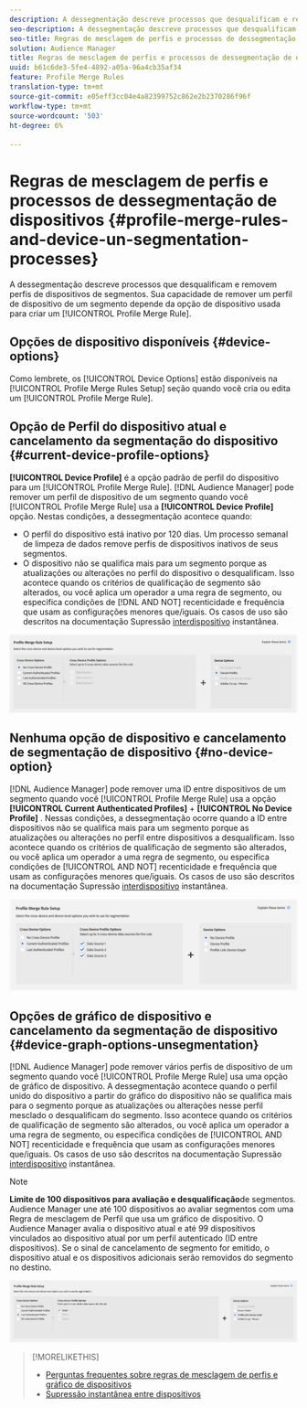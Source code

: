 ```yaml
---
description: A dessegmentação descreve processos que desqualificam e removem perfis de dispositivos de segmentos. Sua capacidade de remover um perfil de dispositivo de um segmento depende da opção de dispositivo usada para criar uma Regra de mesclagem de Perfis.
seo-description: A dessegmentação descreve processos que desqualificam e removem perfis de dispositivos de segmentos. Sua capacidade de remover um perfil de dispositivo de um segmento depende da opção de dispositivo usada para criar uma Regra de mesclagem de Perfis.
seo-title: Regras de mesclagem de perfis e processos de dessegmentação de dispositivos
solution: Audience Manager
title: Regras de mesclagem de perfis e processos de dessegmentação de dispositivos
uuid: b61c6de3-5fe4-4892-a05a-96a4cb35af34
feature: Profile Merge Rules
translation-type: tm+mt
source-git-commit: e05eff3cc04e4a82399752c862e2b2370286f96f
workflow-type: tm+mt
source-wordcount: '503'
ht-degree: 6%

---
```



# Regras de mesclagem de perfis e processos de dessegmentação de dispositivos {#profile-merge-rules-and-device-un-segmentation-processes}

A dessegmentação descreve processos que desqualificam e removem perfis de dispositivos de segmentos. Sua capacidade de remover um perfil de dispositivo de um segmento depende da opção de dispositivo usada para criar um [!UICONTROL Profile Merge Rule].

## Opções de dispositivo disponíveis {#device-options}

Como lembrete, os [!UICONTROL Device Options] estão disponíveis na [!UICONTROL Profile Merge Rules Setup] seção quando você cria ou edita um [!UICONTROL Profile Merge Rule].

## Opção de Perfil do dispositivo atual e cancelamento da segmentação do dispositivo {#current-device-profile-options}

**[!UICONTROL Device Profile]** é a opção padrão de perfil do dispositivo para um [!UICONTROL Profile Merge Rule]. [!DNL Audience Manager] pode remover um perfil de dispositivo de um segmento quando você [!UICONTROL Profile Merge Rule] usa a **[!UICONTROL Device Profile]** opção. Nestas condições, a dessegmentação acontece quando:

* O perfil do dispositivo está inativo por 120 dias. Um processo semanal de limpeza de dados remove perfis de dispositivos inativos de seus segmentos.
* O dispositivo não se qualifica mais para um segmento porque as atualizações ou alterações no perfil do dispositivo o desqualificam. Isso acontece quando os critérios de qualificação de segmento são alterados, ou você aplica um operador a uma regra de segmento, ou especifica condições de [!DNL AND NOT] recenticidade e frequência [](../segments/recency-and-frequency.md) que usam as configurações menores que/iguais. Os casos de uso são descritos na documentação Supressão [interdispositivo](instant-cross-device-suppression.md) instantânea.

![somente dispositivo](assets/device-only.png)

## Nenhuma opção de dispositivo e cancelamento de segmentação de dispositivo {#no-device-option}

[!DNL Audience Manager] pode remover uma ID entre dispositivos de um segmento quando você [!UICONTROL Profile Merge Rule] usa a opção **[!UICONTROL Current Authenticated Profiles]** + **[!UICONTROL No Device Profile]** . Nessas condições, a dessegmentação ocorre quando a ID entre dispositivos não se qualifica mais para um segmento porque as atualizações ou alterações no perfil entre dispositivos a desqualificam. Isso acontece quando os critérios de qualificação de segmento são alterados, ou você aplica um operador a uma regra de segmento, ou especifica condições de [!UICONTROL AND NOT] recenticidade e frequência [](../segments/recency-and-frequency.md) que usam as configurações menores que/iguais. Os casos de uso são descritos na documentação Supressão [interdispositivo](instant-cross-device-suppression.md) instantânea.

![](assets/current-no-device.png)

## Opções de gráfico de dispositivo e cancelamento da segmentação de dispositivo {#device-graph-options-unsegmentation}

[!DNL Audience Manager] pode remover vários perfis de dispositivo de um segmento quando você [!UICONTROL Profile Merge Rule] usa uma opção de gráfico de dispositivo. A dessegmentação acontece quando o perfil unido do dispositivo a partir do gráfico do dispositivo não se qualifica mais para o segmento porque as atualizações ou alterações nesse perfil mesclado o desqualificam do segmento. Isso acontece quando os critérios de qualificação de segmento são alterados, ou você aplica um operador a uma regra de segmento, ou especifica condições de [!UICONTROL AND NOT] recenticidade e frequência [](../segments/recency-and-frequency.md) que usam as configurações menores que/iguais. Os casos de uso são descritos na documentação Supressão [interdispositivo](instant-cross-device-suppression.md) instantânea.

>[!NOTE]
>
>**Limite de 100 dispositivos para avaliação e desqualificação**de segmentos.
>Audience Manager une até 100 dispositivos ao avaliar segmentos com uma Regra de mesclagem de Perfil que usa um gráfico de dispositivo. O Audience Manager avalia o dispositivo atual e até 99 dispositivos vinculados ao dispositivo atual por um perfil [](../../reference/visitor-authentication-states.md) autenticado (ID entre dispositivos). Se o sinal de cancelamento de segmento for emitido, o dispositivo atual e os dispositivos adicionais serão removidos do segmento no destino.

![](assets/last-device-graph.png)

>[!MORELIKETHIS]
>
>* [Perguntas frequentes sobre regras de mesclagem de perfis e gráfico de dispositivos](../../faq/faq-profile-merge.md)
>* [Supressão instantânea entre dispositivos](instant-cross-device-suppression.md)

